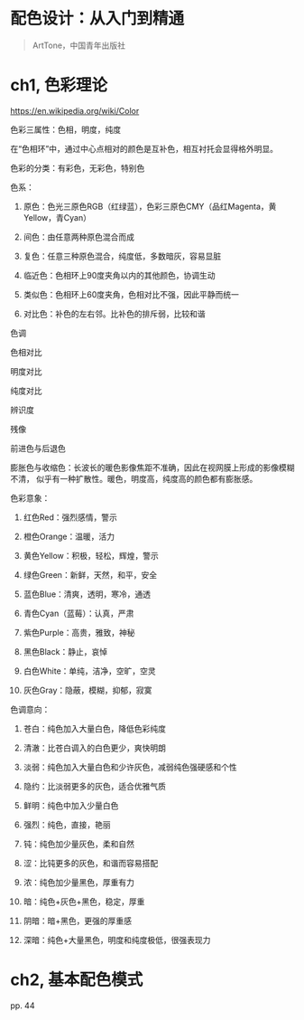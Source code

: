 配色设计：从入门到精通
===

> ArtTone，中国青年出版社

# ch1, 色彩理论

https://en.wikipedia.org/wiki/Color

色彩三属性：色相，明度，纯度

在“色相环”中，通过中心点相对的颜色是互补色，相互衬托会显得格外明显。

色彩的分类：有彩色，无彩色，特别色

色系：

1. 原色：色光三原色RGB（红绿蓝），色彩三原色CMY（品红Magenta，黄Yellow，青Cyan）

2. 间色：由任意两种原色混合而成

3. 复色：任意三种原色混合，纯度低，多数暗灰，容易显脏

4. 临近色：色相环上90度夹角以内的其他颜色，协调生动

5. 类似色：色相环上60度夹角，色相对比不强，因此平静而统一

6. 对比色：补色的左右邻。比补色的排斥弱，比较和谐

色调

色相对比

明度对比

纯度对比

辨识度

残像

前进色与后退色

膨胀色与收缩色：长波长的暖色影像焦距不准确，因此在视网膜上形成的影像模糊不清，
似乎有一种扩散性。暖色，明度高，纯度高的颜色都有膨胀感。

色彩意象：

1. 红色Red：强烈感情，警示

2. 橙色Orange：温暖，活力

3. 黄色Yellow：积极，轻松，辉煌，警示

4. 绿色Green：新鲜，天然，和平，安全

5. 蓝色Blue：清爽，透明，寒冷，通透

6. 青色Cyan（蓝莓）：认真，严肃

7. 紫色Purple：高贵，雅致，神秘

8. 黑色Black：静止，哀悼

9. 白色White：单纯，洁净，空旷，空灵

10. 灰色Gray：隐蔽，模糊，抑郁，寂寞

色调意向：

1. 苍白：纯色加入大量白色，降低色彩纯度

2. 清澈：比苍白调入的白色更少，爽快明朗

3. 淡弱：纯色加入大量白色和少许灰色，减弱纯色强硬感和个性

4. 隐约：比淡弱更多的灰色，适合优雅气质

5. 鲜明：纯色中加入少量白色

6. 强烈：纯色，直接，艳丽

7. 钝：纯色加少量灰色，柔和自然

8. 涩：比钝更多的灰色，和谐而容易搭配

9. 浓：纯色加少量黑色，厚重有力

10. 暗：纯色+灰色+黑色，稳定，厚重

11. 阴暗：暗+黑色，更强的厚重感

12. 深暗：纯色+大量黑色，明度和纯度极低，很强表现力

# ch2, 基本配色模式

pp. 44
